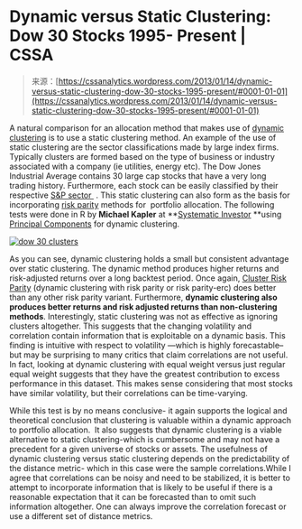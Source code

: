 <!--yml
category: 未分类
date: 2024-05-12 18:02:17
-->

# Dynamic versus Static Clustering: Dow 30 Stocks 1995- Present | CSSA

> 来源：[https://cssanalytics.wordpress.com/2013/01/14/dynamic-versus-static-clustering-dow-30-stocks-1995-present/#0001-01-01](https://cssanalytics.wordpress.com/2013/01/14/dynamic-versus-static-clustering-dow-30-stocks-1995-present/#0001-01-01)

A natural comparison for an allocation method that makes use of [dynamic clustering](https://cssanalytics.wordpress.com/2013/01/11/a-backtest-using-dynamic-clustering-versus-conventional-risk-parity-methods/ "A Backtest Using Dynamic Clustering versus Conventional Risk Parity Methods") is to use a static clustering method. An example of the use of static clustering are the sector classifications made by large index firms. Typically clusters are formed based on the type of business or industry associated with a company (ie utilities, energy etc). The Dow Jones Industrial Average contains 30 large cap stocks that have a very long trading history. Furthermore, each stock can be easily classified by their respective [S&P sector ](http://www.sectorspdr.com/) . This static clustering can also form as the basis for incorporating [risk parity](https://cssanalytics.wordpress.com/2012/07/19/not-equal-a-comparison-of-risk-parity-and-equal-risk-contribution/ "Not Equal: A Comparison of “Risk Parity” and “Equal Risk Contribution”") methods for  portfolio allocation. The following tests were done in R by **Michael Kapler** at **[Systematic Investor](http://systematicinvestor.wordpress.com/) **using [Principal Components](http://systematicinvestor.wordpress.com/2012/12/29/clustering-with-selected-principal-components/) for dynamic clustering.

[![dow 30 clusters](img/f0ba281b78cbdf2df3835442c54506d8.png)](https://cssanalytics.files.wordpress.com/2013/01/dow-30-clusters.png)

As you can see, dynamic clustering holds a small but consistent advantage over static clustering. The dynamic method produces higher returns and risk-adjusted returns over a long backtest period. Once again, [Cluster Risk Parity](https://cssanalytics.wordpress.com/2013/01/06/cluster-risk-parity-crp-versus-risk-parity-rp-and-equal-risk-contribution-erc/ "Cluster Risk Parity (CRP) versus Risk Parity (RP) and Equal Risk Contribution (ERC)") (dynamic clustering with risk parity or risk parity-erc) does better than any other risk parity variant. Furthermore, **dynamic clustering also produces better returns and risk adjusted returns than non-clustering methods**. Interestingly, static clustering was not as effective as ignoring clusters altogether. This suggests that the changing volatility and correlation contain information that is exploitable on a dynamic basis. This finding is intuitive with respect to volatility —which is highly forecastable–but may be surprising to many critics that claim correlations are not useful. In fact, looking at dynamic clustering with equal weight versus just regular equal weight suggests that they have the greatest contribution to excess performance in this dataset. This makes sense considering that most stocks have similar volatility, but their correlations can be time-varying.

While this test is by no means conclusive- it again supports the logical and theoretical conclusion that clustering is valuable within a dynamic approach to portfolio allocation.  It also suggests that dynamic clustering is a viable alternative to static clustering-which is cumbersome and may not have a precedent for a given universe of stocks or assets. The usefulness of dynamic clustering versus static clustering depends on the predictability of the distance metric- which in this case were the sample correlations.While I agree that correlations can be noisy and need to be stabilized, it is better to attempt to incorporate information that is likely to be useful if there is a reasonable expectation that it can be forecasted than to omit such information altogether. One can always improve the correlation forecast or use a different set of distance metrics.